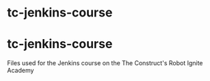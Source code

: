 # tc-jenkins-course
# tc-jenkins-course
Files used for the Jenkins course on the The Construct's Robot Ignite Academy

